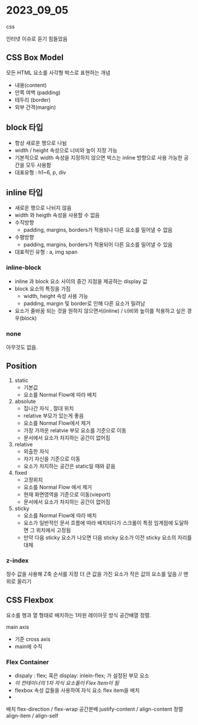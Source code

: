 # 2023_09_05

css

인터넷 이슈로 듣기 힘들었음
## CSS Box Model
모든 HTML 요소를 사각형 박스로 표현하는 개념
- 내용(content)
- 안쪽 여백 (padding)
- 테두리 (border)
- 외부 간격(margin)
  
## block 타입
- 항상 새로운 행으로 나뉨
- width / height 속성으로 너비와 높이 지정 가능
- 기본적으로 width 속성을 지정하지 않으면 박스는 inline 방향으로 사용 가능한 공간을 모두 사용함
- 대표유형 : h1~6, p, div
## inline 타입
- 새로운 행으로 나뉘지 않음
- width 와 heigth 속성을 사용할 수 없음
- 수직방향 
  - padding, margins, borders가 적용되나 다른 요소를 밀어낼 수 없음
- 수평방향
  -  padding, margins, borders가 적용되어 다른 요소를 밀어낼 수 있음
- 대표적인 유형 : a, img span 

### inline-block
- inline 과 block 요소 사이의 중간 지점을 제공하는 display 값
- block 요소의 특징을 가짐
  - width, height 속성 사용 가능
  - padding, margin 및 border로 인해 다른 요소가 밀려남
- 요소가 줄바꿈 되는 것을 원하지 않으면서(inline) / 너비와 높이를 적용하고 싶은 경우(block)

### none
아무것도 없음.

## Position

1. static
   - 기본값
   - 요소를 Normal Flow에 따라 배치
2. absolute
   - 집나간 자식 , 절대 위치
   - relative 부모가 있는게 좋음
   - 요소를 Normal Flow에서 제거
   - 가장 가까운 relatvie 부모 요소를 기준으로 이동
   - 문서에서 요소가 차지하는 공간이 없어짐
3. relative
   - 외출한 자식
   - 자기 자신을 기준으로 이동
   - 요소가 차지하는 공간은 static일 때와 같음
4. fixed
   - 고정위치 
   - 요소를 Normal Flow 에서 제거
   - 현재 화면영역을 기준으로 이동(vieport)
   - 문서에서 요소가 차지하는 공간이 없어짐
5. sticky
   - 요소를 Normal Flow에 따라 배치
   - 요소가 일반적인 문서 흐름에 따라 배치되다가 스크롤이 특정 임계점에 도달하면 그 위치에서 고정됨
   - 만약 다음 sticky 요소가 나오면 다음 sticky 요소가 이전 sticky  요소의 자리를 대체 
###  z-index
정수 값을 사용해 Z축 순서를 지정
더 큰 값을 가진 요소가 작은 값의 요소를 덮음 // 맨 위로 올리기
## CSS Flexbox
요소를 행과 열 형태로 배치하는 1차원 레이아웃 방식
공간배열 정렬.

main axis
- 기준
cross axis
- main에 수직

### Flex Container
- dispaly : flex; 혹은 display: inlein-flex; 가 설정된 부모 요소
- *이 컨테이너의 1차 자식 요소들이 Flex Item이 됨*
- flexbox 속성 값들을 사용하여 자식 요소 flex item을 배치
- 
배치 
flex-direction / flex-wrap
공간분배 
justify-content / align-content
정렬
align-item / align-self

